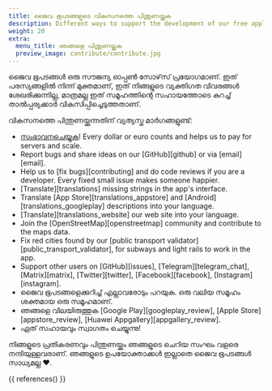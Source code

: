 ```yaml
---
title: ജൈവ ഭൂപടങ്ങളുടെ വികസനത്തെ പിന്തുണയ്ക്കുക
description: Different ways to support the development of our free application
weight: 20
extra:
  menu_title: ഞങ്ങളെ പിന്തുണയ്ക്കുക
  preview_image: contribute/contribute.jpg
---
```


ജെെവ ഭൂപടങ്ങൾ ഒരു സൗജന്യ ഓപ്പൺ സോഴ്‌സ് പ്രയോഗമാണ്. ഇത് പരസ്യങ്ങളിൽ നിന്ന് മുക്തമാണ്, ഇത് നിങ്ങളുടെ വ്യക്തിഗത വിവരങ്ങൾ ശേഖരിക്കുന്നില്ല, മാത്രമല്ല ഇത് സമൂഹത്തിന്റെ സഹായത്തോടെ കുറച്ച് താൽപ്പര്യക്കാർ വികസിപ്പിച്ചെടുത്തതാണ്.

വികസനത്തെ പിന്തുണയ്ക്കുന്നതിന് വ്യത്യസ്ത മാർഗങ്ങളുണ്ട്:

- [സംഭാവനചെയ്യുക](@/donate/index.md)! Every dollar or euro counts and helps us to pay for servers and scale.
- Report bugs and share ideas on our [GitHub][github] or via [email][email].
- Help us to [fix bugs][contributing] and do code reviews if you are a developer. Every fixed small issue makes someone happier.
- [Translate][translations] missing strings in the app's interface.
- Translate [App Store][translations_appstore] and [Android][translations_googleplay] descriptions into your language.
- [Translate][translations_website] our web site into your language.
- Join the [OpenStreetMap][openstreetmap] community and contribute to the maps data.
- Fix red cities found by our [public transport validator][public_transport_validator], for subways and light rails to work in the app.
- Support other users on [GitHub][issues], [Telegram][telegram_chat], [Matrix][matrix], [Twitter][twitter], [Facebook][facebook], [Instagram][instagram].
- ജെെവ ഭൂപടങ്ങളെക്കുറിച്ച് എല്ലാവരോടും പറയുക. ഒരു വലിയ സമൂഹം ശക്തമായ ഒരു സമൂഹമാണ്.
- ഞങ്ങളെ വിലയിരുത്തുക [Google Play][googleplay_review], [Apple Store][appstore_review], [Huawei Appgallery][appgallery_review].
- ഏത് സഹായവും സ്വാഗതം ചെയ്യുന്നു!

നിങ്ങളുടെ പ്രതികരണവും പിന്തുണയ്ക്കും ഞങ്ങളുടെ ചെറിയ സംഘം വളരെ നന്ദിയുള്ളവരാണ്. ഞങ്ങളുടെ ഉപയോക്താക്കൾ ഇല്ലാതെ ജൈവ ഭൂപടങ്ങൾ സാധ്യമല്ല ❤️.

{{ references() }}
